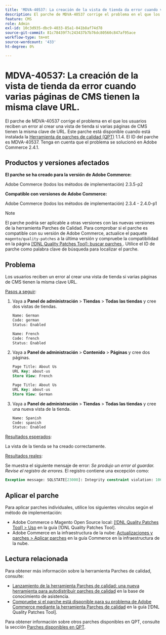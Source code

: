 ```yaml
---
title: 'MDVA-40537: La creación de la vista de tienda da error cuando varias páginas de CMS tienen la misma clave URL.'
description: El parche de MDVA-40537 corrige el problema en el que los usuarios reciben un error al crear una vista de tienda si varias páginas de CMS tienen la misma clave de URL. Este parche está disponible cuando está instalada la [Quality Patches Tool (QPT)](https://experienceleague.adobe.com/en/docs/commerce-knowledge-base/kb/announcements/commerce-announcements/magento-quality-patches-released-new-tool-to-self-serve-quality-patches) 1.1.4. El ID del parche es MDVA-40537. Tenga en cuenta que el problema se solucionó en Adobe Commerce 2.4.1.
feature: CMS
role: Admin
exl-id: 10c3d935-dbc9-4033-85a1-041b8af74d78
source-git-commit: 81c78439f7c243437b7b76dc80560c847af95ace
workflow-type: tm+mt
source-wordcount: '433'
ht-degree: 0%

---
```


# MDVA-40537: La creación de la vista de tienda da error cuando varias páginas de CMS tienen la misma clave URL.

El parche de MDVA-40537 corrige el problema en el que los usuarios reciben un error al crear una vista de tienda si varias páginas de CMS tienen la misma clave de URL. Este parche está disponible cuando está instalada la [Herramienta de parches de calidad (QPT)](https://experienceleague.adobe.com/en/docs/commerce-knowledge-base/kb/announcements/commerce-announcements/magento-quality-patches-released-new-tool-to-self-serve-quality-patches) 1.1.4. El ID del parche es MDVA-40537. Tenga en cuenta que el problema se solucionó en Adobe Commerce 2.4.1.

## Productos y versiones afectados

**El parche se ha creado para la versión de Adobe Commerce:**

Adobe Commerce (todos los métodos de implementación) 2.3.5-p2

**Compatible con versiones de Adobe Commerce:**

Adobe Commerce (todos los métodos de implementación) 2.3.4 - 2.4.0-p1

>[!NOTE]
>
>El parche podría ser aplicable a otras versiones con las nuevas versiones de la herramienta Parches de Calidad. Para comprobar si el parche es compatible con su versión de Adobe Commerce, actualice el paquete `magento/quality-patches` a la última versión y compruebe la compatibilidad en la página [[!DNL Quality Patches Tool]: buscar parches ](https://experienceleague.adobe.com/en/docs/commerce-knowledge-base/kb/announcements/commerce-announcements/magento-quality-patches-released-new-tool-to-self-serve-quality-patches). Utilice el ID de parche como palabra clave de búsqueda para localizar el parche.


## Problema

Los usuarios reciben un error al crear una vista de tienda si varias páginas de CMS tienen la misma clave URL.

<u>Pasos a seguir</u>:

1. Vaya a **Panel de administración** > **Tiendas** > **Todas las tiendas** y cree dos vistas de tiendas.

   ```sql
   Name: German
   Code: german
   Status: Enabled
   ```

   ```sql
   Name: French
   Code: french
   Status: Enabled
   ```

1. Vaya a **Panel de administración** > **Contenido** > **Páginas** y cree dos páginas.

   ```sql
   Page Title: About Us
   URL Key: about-us
   Store View: French
   ```

   ```sql
   Page Title: About Us
   URL Key: about-us
   Store View: German
   ```

1. Vaya a **Panel de administración** > **Tiendas** > **Todas las tiendas** y cree una nueva vista de la tienda.

   ```sql
   Name: Spanish
   Code: spanish
   Status: Enabled
   ```

<u>Resultados esperados</u>:

La vista de la tienda se ha creado correctamente.

<u>Resultados reales</u>:

Se muestra el siguiente mensaje de error: *Se produjo un error al guardar. Revise el registro de errores.* El registro contiene una excepción como:

```sql
Exception message: SQLSTATE[23000]: Integrity constraint violation: 1062 Duplicate entry 'about-us-4' for key 'URL_REWRITE_REQUEST_PATH_STORE_ID', query was: INSERT  INTO }}url_rewrite{{ (}}redirect_type{{,}}is_autogenerated{{,}}metadata{{,}}description{{,}}store_id{{,}}entity_type{{,}}entity_id{{,}}request_path{{,}}target_path{{) VALUES (?, ?, ?, ?, ?, ?, ?, ?, ?), (?, ?, ?, ?, ?, ?, ?, ?, ?), (?, ?, ?, ?, ?, ?, ?, ?, ?), (?, ?, ?, ?, ?, ?, ?, ?, ?), (?, ?, ?, ?, ?, ?, ?, ?, ?), (?, ?, ?, ?, ?, ?, ?, ?, ?)
```

## Aplicar el parche

Para aplicar parches individuales, utilice los siguientes vínculos según el método de implementación:

* Adobe Commerce o Magento Open Source local: [[!DNL Quality Patches Tool] > Uso](/help/tools/quality-patches-tool/usage.md) en la guía [!DNL Quality Patches Tool].
* Adobe Commerce en la infraestructura de la nube: [Actualizaciones y parches > Aplicar parches](https://experienceleague.adobe.com/docs/commerce-cloud-service/user-guide/develop/upgrade/apply-patches.html) en la guía Commerce en la infraestructura de la nube.

## Lectura relacionada

Para obtener más información sobre la herramienta Parches de calidad, consulte:

* [Lanzamiento de la herramienta Parches de calidad: una nueva herramienta para autodistribuir parches de calidad](https://experienceleague.adobe.com/en/docs/commerce-knowledge-base/kb/announcements/commerce-announcements/magento-quality-patches-released-new-tool-to-self-serve-quality-patches) en la base de conocimiento de asistencia.
* [Compruebe si el parche está disponible para su problema de Adobe Commerce mediante la herramienta Parches de calidad](/help/tools/quality-patches-tool/patches-available-in-qpt/check-patch-for-magento-issue-with-magento-quality-patches.md) en la guía [!DNL Quality Patches Tool].

Para obtener información sobre otros parches disponibles en QPT, consulte la sección [Parches disponibles en QPT](https://experienceleague.adobe.com/tools/commerce-quality-patches/index.html).

